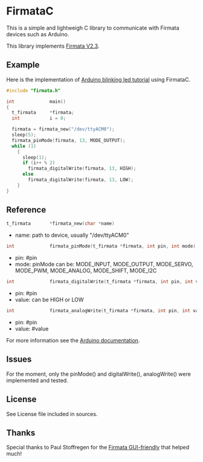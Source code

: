 FirmataC
========

This is a simple and lightweigh C library to communicate with Firmata devices such as Arduino.

This library implements [Firmata V2.3](http://firmata.org/wiki/Protocol).

Example
-------

Here is the implementation of [Arduino blinking led tutorial](http://arduino.cc/en/Tutorial/Blink?from=Tutorial.BlinkingLED) using FirmataC.

```C
#include "firmata.h"

int             main()
{
  t_firmata     *firmata;
  int           i = 0;

  firmata = firmata_new("/dev/ttyACM0");
  sleep(5);
  firmata_pinMode(firmata, 13, MODE_OUTPUT);
  while (1)
    {
      sleep(1);
      if (i++ % 2)
        firmata_digitalWrite(firmata, 13, HIGH);
      else
        firmata_digitalWrite(firmata, 13, LOW);
    }
}
```
Reference
---------
```C
t_firmata       *firmata_new(char *name)
```
* name: path to device, usually "/dev/ttyACM0"

```C
int             firmata_pinMode(t_firmata *firmata, int pin, int mode)
```
* pin: #pin
* mode: pinMode can be: MODE_INPUT, MODE_OUTPUT, MODE_SERVO, MODE_PWM, MODE_ANALOG, MODE_SHIFT, MODE_I2C 

```C
int             firmata_digitalWrite(t_firmata *firmata, int pin, int value)
```

* pin: #pin
* value: can be HIGH or LOW

```C
int             firmata_analogWrite(t_firmata *firmata, int pin, int value)
```
* pin: #pin
* value: #value

For more information see the [Arduino documentation](http://arduino.cc/en/Reference/HomePage).


Issues
------

For the moment, only the pinMode() and digitalWrite(), analogWrite() were implemented and tested.

License
-------

See License file included in sources.

Thanks
------

Special thanks to Paul Stoffregen for the [Firmata GUI-friendly](http://firmata.org/wiki/Main_Page) that helped much!
